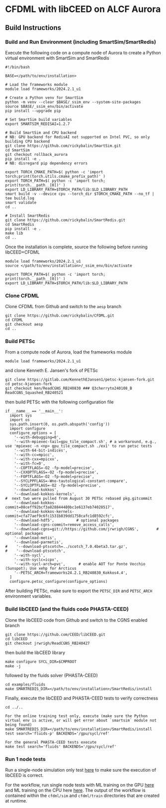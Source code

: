 # CFDML with libCEED on ALCF Aurora

## Build Instructions

### Build and Run Environment (including SmartSim/SmartRedis)

Execute the following code on a compute node of Aurora to create a Python virtual environment with SmartSim and SmartRedis
```
#!/bin/bash

BASE=</path/to/env/installation>

# Load the frameworks module
module load frameworks/2024.2.1_u1

# Create a Python venv for SmartSim
python -m venv --clear $BASE/_ssim_env --system-site-packages
source $BASE/_ssim_env/bin/activate
pip install --upgrade pip

# Set SmartSim build variables
export SMARTSIM_REDISAI=1.2.7

# Build SmartSim and CPU backend
# NB: GPU backend for RedisAI not supported on Intel PVC, so only building CPU backend
git clone https://github.com/rickybalin/SmartSim.git
cd SmartSim
git checkout rollback_aurora
pip install -e .
# NB: disregard pip dependency errors

export TORCH_CMAKE_PATH=$( python -c 'import torch;print(torch.utils.cmake_prefix_path)' )
export TORCH_PATH=$( python -c 'import torch; print(torch.__path__[0])' )
export LD_LIBRARY_PATH=$TORCH_PATH/lib:$LD_LIBRARY_PATH
smart build -v --device cpu --torch_dir $TORCH_CMAKE_PATH --no_tf | tee build.log
smart validate
cd ..

# Install SmartRedis
git clone https://github.com/rickybalin/SmartRedis.git
cd SmartRedis
pip install -e .
make lib
cd ..
```

Once the installation is complete, source the following before running libCEED+CFDML 
```
module load frameworks/2024.2.1_u1
source </path/to/env/installation>/_ssim_env/bin/activate

export TORCH_PATH=$( python -c 'import torch; print(torch.__path__[0])' )
export LD_LIBRARY_PATH=$TORCH_PATH/lib:$LD_LIBRARY_PATH
```

### Clone CFDML

Clone CFDML from Github and switch to the `aesp` branch
```
git clone https://github.com/rickybalin/CFDML.git
cd CFDML
git checkout aesp
cd ..
```

### Build PETSc

From a compute node of Aurora, load the frameworks module
```
module load frameworks/2024.2.1_u1
```

and clone Kenneth E. Jansen's fork of PETSc
```
git clone https://gitlab.com/KennethEJansen1/petsc-kjansen-fork.git
cd petsc-kjansen-fork
git checkout ken/ReadCGNS_RB240830 ### Q3cherryto240108_B ReadCGNS_Squashed_RB240521
```

then build PETSc with the following configuration file
```
if __name__ == '__main__':
  import sys
  import os
  sys.path.insert(0, os.path.abspath('config'))
  import configure
  configure_options = [
    '--with-debugging=0',
    '--with-mpiexec-tail=gpu_tile_compact.sh', # a workaround, e.g., use 'mpiexec -n <np> gpu_tile_compact.sh ./ex1' to run petsc tests
    '--with-64-bit-indices',
    '--with-cc=mpicc',
    '--with-cxx=mpicxx',
    '--with-fc=0',
    '--COPTFLAGS=-O2 -fp-model=precise',
    '--CXXOPTFLAGS=-O2 -fp-model=precise',
    '--FOPTFLAGS=-O2 -fp-model=precise',
    '--SYCLPPFLAGS=-Wno-tautological-constant-compare',
    '--SYCLOPTFLAGS=-O2 -fp-model=precise',
    '--download-kokkos',
    '--download-kokkos-kernels',
#  next two were pulled from August 30 PETSc rebased pkg.gitcommit
    '--download-kokkos-commit=08ceff92bcf3a828844480bc1e6137eb74028517',
    '--download-kokkos-kernels-commit=cfa77aef9c6fc1531b839dd1758cafc1d8592cfc',
    '--download-hdf5',          # optional packages
    '--download-cgns-commit=remove_access_calls',
    '--download-cgns=git://https://github.com/jrwrigh/CGNS',        # optional packages
    '--download-metis',
    '--download-parmetis',
#    '--download-ptscotch=../scotch_7.0.4beta3.tar.gz',
#    '--download-ptscotch',
    '--with-sycl',
    '--with-syclc=icpx',
    '--with-sycl-arch=pvc',      # enable AOT for Ponte Vecchio (Sunspot); Use xehp for Arcticus
    '--PETSC_ARCH=frameworks24.2.1_RB240830_Kokkos4.4',
  ]
  configure.petsc_configure(configure_options)
```

After building PETSc, make sure to export the `PETSC_DIR` and `PETSC_ARCH` environment variables.

### Build libCEED (and the fluids code PHASTA-CEED)

Clone the libCEED code from Github and switch to the CGNS enabled branch
```
git clone https://github.com/CEED/libCEED.git
cd libCEED
git checkout jrwrigh/ReadCGNS_RB240427
```

then build the libCEED library
```
make configure SYCL_DIR=$CMPROOT
make -j
```

followed by the fluids solver (PHASTA-CEED)
```
cd examples/fluids
make SMARTREDIS_DIR=</path/to/env/installation>/SmartRedis/install
```

Finally, execute the libCEED and PHASTA-CEED tests to verify correctness
```
cd ../..

For the online training test only, execute (make sure the Python virtual env is active, or will get error about `smartsim` module not being found)
make SMARTREDIS_DIR=</path/to/env/installation>/SmartRedis/install test search='fluids-p' BACKENDS='/gpu/sycl/ref'

For the general PHASTA-CEED tests execute
make test search='fluids' BACKENDS='/gpu/sycl/ref'
```

### Run 1 node tests

Run a single-node simulation only test [here](./1_node_tests/sim) to make sure the execution of libCEED is correct.

For the workflow, run single node tests with ML training on the GPU [here](./1_node_tests/workflow_ml_on_gpu) and ML training on the CPU here [here](./1_node_tests/workflow_ml_on_cpu).
The output of the workflow is contained within the `cfdml/sim` and `cfdml/train` directories that are created at runtime. 




